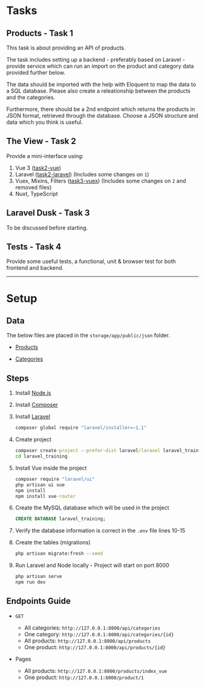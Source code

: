 # Tasks

## Products - Task 1

This task is about providing an API of products.

The task includes setting up a backend - preferably based on Laravel - provide service which can run an import on the product and category data provided further below.

The data should be imported with the help with Eloquent to map the data to a SQL database. Please also create a releationship between the products and the categories.

Furthermore, there should be a 2nd endpoint which returns the products in JSON format, retrieved through the database. Choose a JSON structure and data which you think is useful.

## The View  - Task 2

Provide a mini-interface using:

1. Vue 3 ([task2-vue](https://github.com/ChrisRahme3/laravel_training/tree/task2-vue))
2. Laravel ([task2-laravel](https://github.com/ChrisRahme3/laravel_training/tree/task2-laravel)) (Includes some changes on `1`)
3. Vuex, Mixins, Filters ([task3-vuex](https://github.com/ChrisRahme3/laravel_training/tree/task2-laravel)) (Includes some changes on `2` and removed files)
4. Nuxt, TypeScript

## Laravel Dusk  - Task 3

To be discussed before starting.

## Tests  - Task 4

Provide some useful tests, a functional, unit & browser test for both frontend and backend.

---

# Setup

## Data

The below files are placed in the `storage/app/public/json` folder.

- [Products](https://github.com/GoogleChromeLabs/sample-pie-shop/blob/master/src/data/products.json)

- [Categories](https://github.com/GoogleChromeLabs/sample-pie-shop/blob/master/src/data/categories.json)

## Steps

1. Install [Node.js](https://nodejs.org/en/download)

1. Install [Composer](https://laravel.com/docs/4.2#install-composer)

1. Install [Laravel](https://laravel.com/docs/4.2#install-laravel)

   ```bat
   composer global require "laravel/installer=~1.1"
   ```

1. Create project

   ```bat
   composer create-project --prefer-dist laravel/laravel laravel_training
   cd laravel_training
   ```

1. Install Vue inside the project

   ```bat
   composer require "laravel/ui"
   php artisan ui vue
   npm install
   npm install vue-router
   ```

1. Create the MySQL database which will be used in the project

   ```sql
   CREATE DATABASE laravel_training;
   ```

1. Verify the database information is correct in the `.env` file lines 10-15

1. Create the tables (migrations)

   ```bat
   php artisan migrate:fresh --seed
   ```

1. Run Laravel and Node locally - Project will start on port 8000

   ```bat
   php artisan serve
   npm run dev
   ```

## Endpoints Guide

- `GET`
  - All categories: `http://127.0.0.1:8000/api/categories`
  - One category: `http://127.0.0.1:8000/api/categories/{id}`
  - All products: `http://127.0.0.1:8000/api/products`
  - One product: `http://127.0.0.1:8000/api/products/{id}`

- Pages
  - All products: `http://127.0.0.1:8000/products/index_vue`
  - One product: `http://127.0.0.1:8000/product/1`
